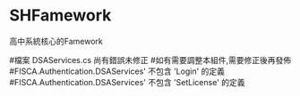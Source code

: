 # SHFamework
高中系統核心的Famework

#檔案 DSAServices.cs 尚有錯誤未修正
#如有需要調整本組件,需要修正後再發佈
#FISCA.Authentication.DSAServices' 不包含 'Login' 的定義
#FISCA.Authentication.DSAServices' 不包含 'SetLicense' 的定義
